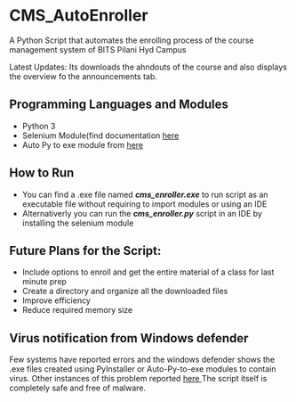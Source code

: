 # CMS_AutoEnroller
A Python Script that automates the enrolling process of the course management system of BITS Pilani Hyd Campus

Latest Updates:
Its downloads the ahndouts of the course and also displays the overview fo the announcements tab.

## Programming Languages and Modules
- Python 3
- Selenium Module(find documentation <a href='https://selenium-python.readthedocs.io/'>here</a>
- Auto Py to exe module from <a href='https://github.com/brentvollebregt/auto-py-to-exe'>here</a>



## How to Run

- You can find a .exe file named ***cms_enroller.exe*** to run script as an executable file without requiring to import modules or using an IDE
- Alternativerly you can run the ***cms_enroller.py*** script in an IDE by installing the selenium module



## Future Plans for the Script:
- Include options to enroll and get the entire material of a class for last minute prep
- Create a directory and organize all the downloaded files  
- Improve efficiency 
- Reduce required memory size

## Virus notification from Windows defender
 Few systems have reported errors and the windows defender shows the .exe files created using PyInstaller or Auto-Py-to-exe modules to contain virus. Other instances of this problem reported <a href='https://github.com/brentvollebregt/auto-py-to-exe/issues/122'>here <a/>
 The script itself is completely safe and free of malware.
